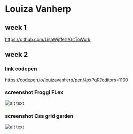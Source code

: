 # Louiza Vanherp
## week 1
https://github.com/LisaWijffels/GitToWork


## week 2

### link codepen 
https://codepen.io/louizavanherp/pen/JpxPqR?editors=1100
### screenshot Froggi FLex 
![alt text](https://i.imgur.com/P0TDRfy.png)

### screenshot Css grid garden 
![alt text](https://i.imgur.com/7mmMsRF.png)

